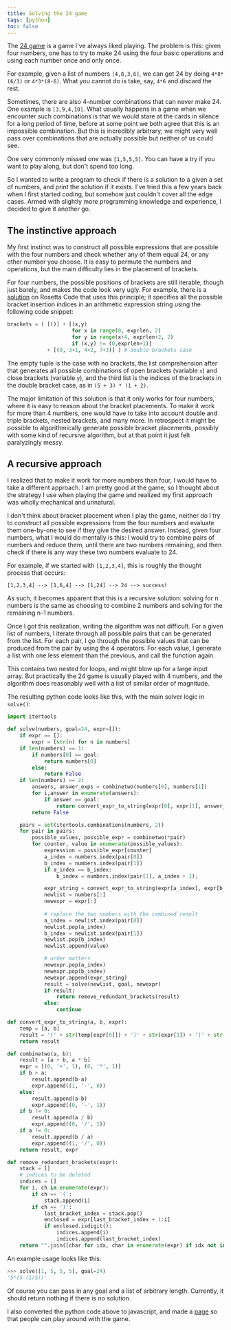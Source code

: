 ```yaml
---
title: Solving the 24 game
tags: [python]
toc: false
---
```


The [24 game](https://en.wikipedia.org/wiki/24_Game) is a game I've always liked playing. The problem is this: given four numbers, one has to try to make 24 using the four basic operations and using each number once and only once. 

For example, given a list of numbers `[4,8,3,6]`, we can get 24 by doing `4*8*(6/3)` or `4*3*(8-6)`. What you cannot do is take, say, `4*6` and discard the rest.  

Sometimes, there are also 4-number combinations that can never make 24. One example is `[3,9,4,10]`. What usually happens in a game when we encounter such combinations is that we would stare at the cards in silence for a long period of  time, before at some point we both agree that this is an impossible combination. But this is incredibly arbitrary; we might very well pass over combinations that are actually possible but neither of us could see. 

One very commonly missed one was `[1,5,5,5]`. You can have a try if you want to play along, but don't spend too long. 

So I wanted to write a program to check if there is a solution to a given a set of numbers, and print the solution if it exists. I've tried this a few years back when I first started coding, but somehow just couldn't cover all the edge cases. Armed with slightly more programming knowledge and experience, I decided to give it another go. 

## The instinctive approach

My first instinct was to construct all possible expressions that are possible with the four numbers and check whether any of them equal 24, or any other number you choose. It is easy to permute the numbers and operations, but the main difficulty lies in the placement of brackets. 

For four numbers, the possible positions of brackets are still iterable, though just barely, and makes the code look very ugly. For example, there is a [solution](https://rosettacode.org/wiki/24_game/Solve#Python) on Rosetta Code that uses this principle; it specifies all the possible bracket insertion indices in an arithmetic expression string using the following code snippet:

```python
brackets = ( [()] + [(x,y)
                     for x in range(0, exprlen, 2)
                     for y in range(x+4, exprlen+2, 2)
                     if (x,y) != (0,exprlen+1)]
             + [(0, 3+1, 4+2, 7+3)] ) # double brackets case
```

The empty tuple is the case with no brackets, the list comprehension after that generates all possible combinations of open brackets (variable `x`) and close brackets (variable `y`), and the third list is the indices of the brackets in the double bracket case, as in `(5 + 3) * (1 + 2)`.

The major limitation of this solution is that it only works for four numbers, where it is easy to reason about the bracket placements. To make it work for more than 4 numbers, one would have to take into account double and triple brackets, nested brackets, and many more. In retrospect it might be possible to algorithmically generate possible bracket placements, possibly with some kind of recursive algorithm, but at that point it just felt paralyzingly messy. 

## A recursive approach 

I realized that to make it work for more numbers than four, I would have to take a different approach. I am pretty good at the game, so I thought about the strategy I use when playing the game and realized my first approach was wholly mechanical and unnatural. 

I don't think about bracket placement when I play the game, neither do I try to construct all possible expressions from the four numbers and evaluate them one-by-one to see if they give the desired answer. Instead, given four numbers, what I would do mentally is this: I would try to combine pairs of numbers and reduce them, until there are two numbers remaining, and then check if there is any way these two numbers evaluate to 24. 

For example, if we started with `[1,2,3,4]`, this is roughly the thought process that occurs:

```
[1,2,3,4] --> [1,6,4] --> [1,24] --> 24 --> success!
```

As such, it becomes apparent that this is a recursive solution: solving for n numbers is the same as choosing to combine 2 numbers and solving for the remaining n-1 numbers. 

Once I got this realization, writing the algorithm was not difficult. For a given list of numbers, I iterate through all possible pairs that can be generated from the list. For each pair, I go through the possible values that can be produced from the pair by using the 4 operators. For each value, I generate a list with one less element than the previous, and call the function again. 

This contains two nested for loops, and might blow up for a large input array. But practically the 24 game is usually played with 4 numbers, and the algorithm does reasonably well with a list of similar order of magnitude. 

The resulting python code looks like this, with the main solver logic in `solve()`:

```python
import itertools

def solve(numbers, goal=24, expr=[]):
    if expr == []:
        expr = [str(n) for n in numbers]
    if len(numbers) == 1:
        if numbers[0] == goal:
            return numbers[0]
        else:
            return False
    if len(numbers) == 2:
        answers, answer_exps = combinetwo(numbers[0], numbers[1])
        for i,answer in enumerate(answers):
            if answer == goal:
                return convert_expr_to_string(expr[0], expr[1], answer_exps[i])
        return False

    pairs = set(itertools.combinations(numbers, 2))
    for pair in pairs:
        possible_values, possible_expr = combinetwo(*pair)
        for counter, value in enumerate(possible_values):
            expression = possible_expr[counter]
            a_index = numbers.index(pair[0])
            b_index = numbers.index(pair[1])
            if a_index == b_index:
                b_index = numbers.index(pair[1], a_index + 1);

            expr_string = convert_expr_to_string(expr[a_index], expr[b_index], expression)
            newlist = numbers[:]
            newexpr = expr[:]
            
            # replace the two numbers with the combined result
            a_index = newlist.index(pair[0])
            newlist.pop(a_index)
            b_index = newlist.index(pair[1])
            newlist.pop(b_index)
            newlist.append(value)

            # order matters
            newexpr.pop(a_index)
            newexpr.pop(b_index)
            newexpr.append(expr_string)
            result = solve(newlist, goal, newexpr)
            if result:
                return remove_redundant_brackets(result)
            else:
                continue

def convert_expr_to_string(a, b, expr):
    temp = [a, b]
    result = '(' + str(temp[expr[0]]) + ')' + str(expr[1]) + '(' + str(temp[expr[2]]) + ')'
    return result

def combinetwo(a, b):
    result = [a + b, a * b]
    expr = [(0, '+', 1), (0, '*', 1)]
    if b > a:
        result.append(b-a)
        expr.append((1, '-', 0))
    else:
        result.append(a-b)
        expr.append((0, '-', 1))
    if b != 0:
        result.append(a / b)
        expr.append((0, '/', 1))
    if a != 0:
        result.append(b / a)
        expr.append((1, '/', 0))
    return result, expr

def remove_redundant_brackets(expr):
    stack = []
    # indices to be deleted
    indices = []
    for i, ch in enumerate(expr):
        if ch == '(':
            stack.append(i)
        if ch == ')':
            last_bracket_index = stack.pop()
            enclosed = expr[last_bracket_index + 1:i]
            if enclosed.isdigit():
                indices.append(i)
                indices.append(last_bracket_index)
    return "".join([char for idx, char in enumerate(expr) if idx not in indices])
```

An example usage looks like this:

```python
>>> solve([1, 5, 5, 5], goal=24)
'5*(5-(1/5))'
```

Of course you can pass in any goal and a list of arbitrary length. Currently, it should return nothing if there is no solution. 

I also converted the python code above to javascript, and made a [page](https://theconfused.me/get24) so that people can play around with the game. 
